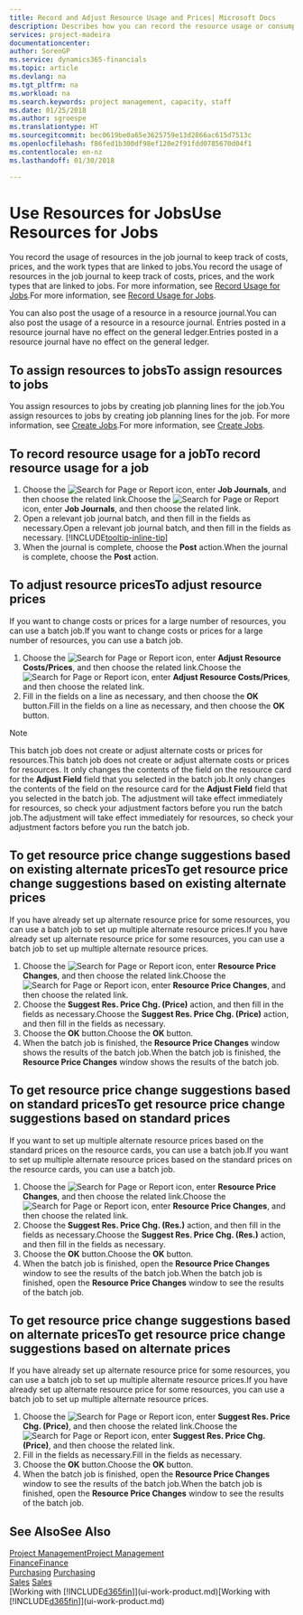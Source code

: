 ```yaml
---
title: Record and Adjust Resource Usage and Prices| Microsoft Docs
description: Describes how you can record the resource usage or consumption associated with a job, to keep track and manage costs, prices, and work types.
services: project-madeira
documentationcenter: 
author: SorenGP
ms.service: dynamics365-financials
ms.topic: article
ms.devlang: na
ms.tgt_pltfrm: na
ms.workload: na
ms.search.keywords: project management, capacity, staff
ms.date: 01/25/2018
ms.author: sgroespe
ms.translationtype: HT
ms.sourcegitcommit: bec0619be0a65e3625759e13d2866ac615d7513c
ms.openlocfilehash: f86fed1b300df98ef120e2f91fdd0785670d04f1
ms.contentlocale: en-nz
ms.lasthandoff: 01/30/2018

---
```

# <a name="use-resources-for-jobs"></a><span data-ttu-id="f1689-103">Use Resources for Jobs</span><span class="sxs-lookup"><span data-stu-id="f1689-103">Use Resources for Jobs</span></span>
<span data-ttu-id="f1689-104">You record the usage of resources in the job journal to keep track of costs, prices, and the work types that are linked to jobs.</span><span class="sxs-lookup"><span data-stu-id="f1689-104">You record the usage of resources in the job journal to keep track of costs, prices, and the work types that are linked to jobs.</span></span> <span data-ttu-id="f1689-105">For more information, see [Record Usage for Jobs](projects-how-record-job-usage.md).</span><span class="sxs-lookup"><span data-stu-id="f1689-105">For more information, see [Record Usage for Jobs](projects-how-record-job-usage.md).</span></span>

<span data-ttu-id="f1689-106">You can also post the usage of a resource in a resource journal.</span><span class="sxs-lookup"><span data-stu-id="f1689-106">You can also post the usage of a resource in a resource journal.</span></span> <span data-ttu-id="f1689-107">Entries posted in a resource journal have no effect on the general ledger.</span><span class="sxs-lookup"><span data-stu-id="f1689-107">Entries posted in a resource journal have no effect on the general ledger.</span></span>

## <a name="to-assign-resources-to-jobs"></a><span data-ttu-id="f1689-108">To assign resources to jobs</span><span class="sxs-lookup"><span data-stu-id="f1689-108">To assign resources to jobs</span></span>
<span data-ttu-id="f1689-109">You assign resources to jobs by creating job planning lines for the job.</span><span class="sxs-lookup"><span data-stu-id="f1689-109">You assign resources to jobs by creating job planning lines for the job.</span></span> <span data-ttu-id="f1689-110">For more information, see [Create Jobs](projects-how-create-jobs.md).</span><span class="sxs-lookup"><span data-stu-id="f1689-110">For more information, see [Create Jobs](projects-how-create-jobs.md).</span></span>

## <a name="to-record-resource-usage-for-a-job"></a><span data-ttu-id="f1689-111">To record resource usage for a job</span><span class="sxs-lookup"><span data-stu-id="f1689-111">To record resource usage for a job</span></span>
1. <span data-ttu-id="f1689-112">Choose the ![Search for Page or Report](media/ui-search/search_small.png "Search for Page or Report icon") icon, enter **Job Journals**, and then choose the related link.</span><span class="sxs-lookup"><span data-stu-id="f1689-112">Choose the ![Search for Page or Report](media/ui-search/search_small.png "Search for Page or Report icon") icon, enter **Job Journals**, and then choose the related link.</span></span>
2. <span data-ttu-id="f1689-113">Open a relevant job journal batch, and then fill in the fields as necessary.</span><span class="sxs-lookup"><span data-stu-id="f1689-113">Open a relevant job journal batch, and then fill in the fields as necessary.</span></span> [!INCLUDE[tooltip-inline-tip](includes/tooltip-inline-tip_md.md)]
3. <span data-ttu-id="f1689-114">When the journal is complete, choose the **Post** action.</span><span class="sxs-lookup"><span data-stu-id="f1689-114">When the journal is complete, choose the **Post** action.</span></span>

## <a name="to-adjust-resource-prices"></a><span data-ttu-id="f1689-115">To adjust resource prices</span><span class="sxs-lookup"><span data-stu-id="f1689-115">To adjust resource prices</span></span>
<span data-ttu-id="f1689-116">If you want to change costs or prices for a large number of resources, you can use a batch job.</span><span class="sxs-lookup"><span data-stu-id="f1689-116">If you want to change costs or prices for a large number of resources, you can use a batch job.</span></span>  

1. <span data-ttu-id="f1689-117">Choose the ![Search for Page or Report](media/ui-search/search_small.png "Search for Page or Report icon") icon, enter **Adjust Resource Costs/Prices**, and then choose the related link.</span><span class="sxs-lookup"><span data-stu-id="f1689-117">Choose the ![Search for Page or Report](media/ui-search/search_small.png "Search for Page or Report icon") icon, enter **Adjust Resource Costs/Prices**, and then choose the related link.</span></span>
2. <span data-ttu-id="f1689-118">Fill in the fields on a line as necessary, and then choose the **OK** button.</span><span class="sxs-lookup"><span data-stu-id="f1689-118">Fill in the fields on a line as necessary, and then choose the **OK** button.</span></span>

> [!NOTE]  
>   <span data-ttu-id="f1689-119">This batch job does not create or adjust alternate costs or prices for resources.</span><span class="sxs-lookup"><span data-stu-id="f1689-119">This batch job does not create or adjust alternate costs or prices for resources.</span></span> <span data-ttu-id="f1689-120">It only changes the contents of the field on the resource card for the **Adjust Field** field that you selected in the batch job.</span><span class="sxs-lookup"><span data-stu-id="f1689-120">It only changes the contents of the field on the resource card for the **Adjust Field** field that you selected in the batch job.</span></span> <span data-ttu-id="f1689-121">The adjustment will take effect immediately for resources, so check your adjustment factors before you run the batch job.</span><span class="sxs-lookup"><span data-stu-id="f1689-121">The adjustment will take effect immediately for resources, so check your adjustment factors before you run the batch job.</span></span>

## <a name="to-get-resource-price-change-suggestions-based-on-existing-alternate-prices"></a><span data-ttu-id="f1689-122">To get resource price change suggestions based on existing alternate prices</span><span class="sxs-lookup"><span data-stu-id="f1689-122">To get resource price change suggestions based on existing alternate prices</span></span>
<span data-ttu-id="f1689-123">If you have already set up alternate resource price for some resources, you can use a batch job to set up multiple alternate resource prices.</span><span class="sxs-lookup"><span data-stu-id="f1689-123">If you have already set up alternate resource price for some resources, you can use a batch job to set up multiple alternate resource prices.</span></span>

1. <span data-ttu-id="f1689-124">Choose the ![Search for Page or Report](media/ui-search/search_small.png "Search for Page or Report icon") icon, enter **Resource Price Changes**, and then choose the related link.</span><span class="sxs-lookup"><span data-stu-id="f1689-124">Choose the ![Search for Page or Report](media/ui-search/search_small.png "Search for Page or Report icon") icon, enter **Resource Price Changes**, and then choose the related link.</span></span>
2. <span data-ttu-id="f1689-125">Choose the **Suggest Res. Price Chg. (Price)** action, and then fill in the fields as necessary.</span><span class="sxs-lookup"><span data-stu-id="f1689-125">Choose the **Suggest Res. Price Chg. (Price)** action, and then fill in the fields as necessary.</span></span>
3. <span data-ttu-id="f1689-126">Choose the **OK** button.</span><span class="sxs-lookup"><span data-stu-id="f1689-126">Choose the **OK** button.</span></span>  
4. <span data-ttu-id="f1689-127">When the batch job is finished, the **Resource Price Changes** window shows the results of the batch job.</span><span class="sxs-lookup"><span data-stu-id="f1689-127">When the batch job is finished, the **Resource Price Changes** window shows the results of the batch job.</span></span>

## <a name="to-get-resource-price-change-suggestions-based-on-standard-prices"></a><span data-ttu-id="f1689-128">To get resource price change suggestions based on standard prices</span><span class="sxs-lookup"><span data-stu-id="f1689-128">To get resource price change suggestions based on standard prices</span></span>
<span data-ttu-id="f1689-129">If you want to set up multiple alternate resource prices based on the standard prices on the resource cards, you can use a batch job.</span><span class="sxs-lookup"><span data-stu-id="f1689-129">If you want to set up multiple alternate resource prices based on the standard prices on the resource cards, you can use a batch job.</span></span>  

1. <span data-ttu-id="f1689-130">Choose the ![Search for Page or Report](media/ui-search/search_small.png "Search for Page or Report icon") icon, enter **Resource Price Changes**, and then choose the related link.</span><span class="sxs-lookup"><span data-stu-id="f1689-130">Choose the ![Search for Page or Report](media/ui-search/search_small.png "Search for Page or Report icon") icon, enter **Resource Price Changes**, and then choose the related link.</span></span>
2. <span data-ttu-id="f1689-131">Choose the **Suggest Res. Price Chg. (Res.)** action, and then fill in the fields as necessary.</span><span class="sxs-lookup"><span data-stu-id="f1689-131">Choose the **Suggest Res. Price Chg. (Res.)** action, and then fill in the fields as necessary.</span></span>  
3. <span data-ttu-id="f1689-132">Choose the **OK** button.</span><span class="sxs-lookup"><span data-stu-id="f1689-132">Choose the **OK** button.</span></span>  
4. <span data-ttu-id="f1689-133">When the batch job is finished, open the **Resource Price Changes** window to see the results of the batch job.</span><span class="sxs-lookup"><span data-stu-id="f1689-133">When the batch job is finished, open the **Resource Price Changes** window to see the results of the batch job.</span></span>

## <a name="to-get-resource-price-change-suggestions-based-on-alternate-prices"></a><span data-ttu-id="f1689-134">To get resource price change suggestions based on alternate prices</span><span class="sxs-lookup"><span data-stu-id="f1689-134">To get resource price change suggestions based on alternate prices</span></span>
<span data-ttu-id="f1689-135">If you have already set up alternate resource price for some resources, you can use a batch job to set up multiple alternate resource prices.</span><span class="sxs-lookup"><span data-stu-id="f1689-135">If you have already set up alternate resource price for some resources, you can use a batch job to set up multiple alternate resource prices.</span></span>

1. <span data-ttu-id="f1689-136">Choose the ![Search for Page or Report](media/ui-search/search_small.png "Search for Page or Report icon") icon, enter **Suggest Res. Price Chg. (Price)**, and then choose the related link.</span><span class="sxs-lookup"><span data-stu-id="f1689-136">Choose the ![Search for Page or Report](media/ui-search/search_small.png "Search for Page or Report icon") icon, enter **Suggest Res. Price Chg. (Price)**, and then choose the related link.</span></span>  
2. <span data-ttu-id="f1689-137">Fill in the fields as necessary.</span><span class="sxs-lookup"><span data-stu-id="f1689-137">Fill in the fields as necessary.</span></span>
3. <span data-ttu-id="f1689-138">Choose the **OK** button.</span><span class="sxs-lookup"><span data-stu-id="f1689-138">Choose the **OK** button.</span></span>  
4. <span data-ttu-id="f1689-139">When the batch job is finished, open the **Resource Price Changes** window to see the results of the batch job.</span><span class="sxs-lookup"><span data-stu-id="f1689-139">When the batch job is finished, open the **Resource Price Changes** window to see the results of the batch job.</span></span>

## <a name="see-also"></a><span data-ttu-id="f1689-140">See Also</span><span class="sxs-lookup"><span data-stu-id="f1689-140">See Also</span></span>
[<span data-ttu-id="f1689-141">Project Management</span><span class="sxs-lookup"><span data-stu-id="f1689-141">Project Management</span></span>](projects-manage-projects.md)  
[<span data-ttu-id="f1689-142">Finance</span><span class="sxs-lookup"><span data-stu-id="f1689-142">Finance</span></span>](finance.md)  
<span data-ttu-id="f1689-143">[Purchasing](purchasing-manage-purchasing.md)       </span><span class="sxs-lookup"><span data-stu-id="f1689-143">[Purchasing](purchasing-manage-purchasing.md)       </span></span>  
<span data-ttu-id="f1689-144">[Sales](sales-manage-sales.md)   </span><span class="sxs-lookup"><span data-stu-id="f1689-144">[Sales](sales-manage-sales.md)   </span></span>  
<span data-ttu-id="f1689-145">[Working with [!INCLUDE[d365fin](includes/d365fin_md.md)]](ui-work-product.md)</span><span class="sxs-lookup"><span data-stu-id="f1689-145">[Working with [!INCLUDE[d365fin](includes/d365fin_md.md)]](ui-work-product.md)</span></span>  


